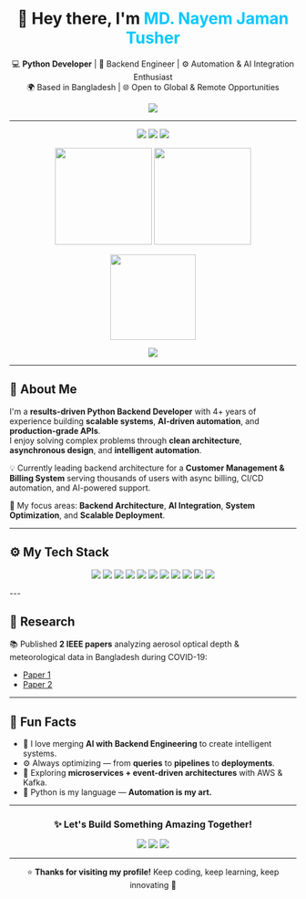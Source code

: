 <!-- 💫 MD. Nayem Jaman Tusher — Professional GitHub Profile -->

<h1 align="center">👋 Hey there, I'm <span style="color:#00C8FF;">MD. Nayem Jaman Tusher</span></h1>

<p align="center">
  💻 <b>Python Developer</b> | 🧠 Backend Engineer | ⚙️ Automation & AI Integration Enthusiast  
  <br>
  🌍 Based in Bangladesh | 🌐 Open to Global & Remote Opportunities  
</p>
 
<!-- Animated typing effect -->
<p align="center">
  <img src="https://readme-typing-svg.herokuapp.com?color=00C8FF&size=22&center=true&vCenter=true&width=700&lines=Python+Developer;Backend+Engineer;AI+Automation+Specialist;Loves+Clean+Architecture+%26+Scalable+Systems" />
</p>

 ---
 
<p align="center">
  <a href="mailto:nayemjamantusher@gmail.com"><img src="https://img.shields.io/badge/Email-nayemjamantusher%40gmail.com-red?style=for-the-badge&logo=gmail"></a>
  <a href="https://www.linkedin.com/in/nayemjamantusher/"><img src="https://img.shields.io/badge/LinkedIn-Nayem%20Jaman%20Tusher-blue?style=for-the-badge&logo=linkedin"></a>
  <a href="https://github.com/Nayemjaman"><img src="https://img.shields.io/badge/GitHub-Nayemjaman-black?style=for-the-badge&logo=github"></a>
</p>

<p align="center">
  <img src="https://github-readme-stats.vercel.app/api?username=Nayemjaman&show_icons=true&theme=tokyonight&hide_border=true" height="170px"/>
  <img src="https://github-readme-streak-stats.herokuapp.com/?user=Nayemjaman&theme=tokyonight&hide_border=true" height="170px"/>
</p>

<p align="center">
  <img src="https://github-readme-stats.vercel.app/api/top-langs/?username=Nayemjaman&layout=compact&theme=tokyonight&hide_border=true" height="150px"/>
</p>

<p align="center">
  <img src="https://github-readme-activity-graph.vercel.app/graph?username=Nayemjaman&theme=tokyo-night&hide_border=true"/>
</p>

---

## 🧠 About Me

I'm a **results-driven Python Backend Developer** with 4+ years of experience building **scalable systems**, **AI-driven automation**, and **production-grade APIs**.  
I enjoy solving complex problems through **clean architecture**, **asynchronous design**, and **intelligent automation**.  

💡 Currently leading backend architecture for a **Customer Management & Billing System** serving thousands of users with async billing, CI/CD automation, and AI-powered support.

🧩 My focus areas: **Backend Architecture**, **AI Integration**, **System Optimization**, and **Scalable Deployment**.

---

## ⚙️ My Tech Stack

<p align="center">
  <img src="https://img.shields.io/badge/Python-3776AB?logo=python&logoColor=white&style=for-the-badge"/>
  <img src="https://img.shields.io/badge/Django-092E20?logo=django&logoColor=white&style=for-the-badge"/>
  <img src="https://img.shields.io/badge/FastAPI-009688?logo=fastapi&logoColor=white&style=for-the-badge"/>
  <img src="https://img.shields.io/badge/DRF-EE2C2C?style=for-the-badge&logo=django"/>
  <img src="https://img.shields.io/badge/PostgreSQL-336791?logo=postgresql&logoColor=white&style=for-the-badge"/>
  <img src="https://img.shields.io/badge/Redis-DC382D?logo=redis&logoColor=white&style=for-the-badge"/>
  <img src="https://img.shields.io/badge/Docker-2496ED?logo=docker&logoColor=white&style=for-the-badge"/>
  <img src="https://img.shields.io/badge/WebSockets-00BCD4?style=for-the-badge"/>
  <img src="https://img.shields.io/badge/Celery-43A047?style=for-the-badge"/>
  <img src="https://img.shields.io/badge/Selenium-43B02A?logo=selenium&logoColor=white&style=for-the-badge"/>
  <img src="https://img.shields.io/badge/Scrapy-66CC33?style=for-the-badge"/>
</p>
---

## 🧪 Research

📚 Published **2 IEEE papers** analyzing aerosol optical depth & meteorological data in Bangladesh during COVID-19:  
- [Paper 1](https://ieeexplore.ieee.org/abstract/document/10188529)  
- [Paper 2](https://ieeexplore.ieee.org/document/10188572)

---

## 🌟 Fun Facts

- 🧠 I love merging **AI with Backend Engineering** to create intelligent systems.  
- ⚙️ Always optimizing — from **queries** to **pipelines** to **deployments**.  
- 🌱 Exploring **microservices + event-driven architectures** with AWS & Kafka.  
- 🐍 Python is my language — **Automation is my art.**

---

<h3 align="center">✨ Let's Build Something Amazing Together!</h3>

<p align="center">
  <a href="mailto:nayemjamantusher@gmail.com"><img src="https://img.shields.io/badge/Let's%20Connect!-Email-red?style=for-the-badge&logo=gmail"></a>
  <a href="https://www.linkedin.com/in/nayemjamantusher/"><img src="https://img.shields.io/badge/LinkedIn-Connect-blue?style=for-the-badge&logo=linkedin"></a>
  <a href="https://github.com/Nayemjaman?tab=repositories"><img src="https://img.shields.io/badge/Explore-My%20Projects-black?style=for-the-badge&logo=github"></a>
</p>

---

<p align="center">
  ⭐ <b>Thanks for visiting my profile!</b> Keep coding, keep learning, keep innovating 🚀  
</p>
